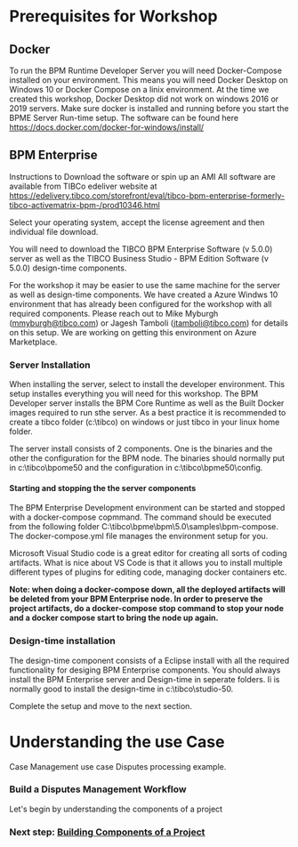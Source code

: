 # Prerequisites for Workshop

## Docker
To run the BPM Runtime Developer Server you will need Docker-Compose installed on your environment. This means you will need Docker Desktop on Windows 10 or Docker Compose on a linix environment. At the time we created this workshop, Docker Desktop did not work on windows 2016 or 2019 servers.
Make sure docker is installed and running before you start the BPME Server Run-time setup. The software can be found here https://docs.docker.com/docker-for-windows/install/

## BPM Enterprise
Instructions to Download the software or spin up an AMI
All software are available from TIBCo edeliver website at
https://edelivery.tibco.com/storefront/eval/tibco-bpm-enterprise-formerly-tibco-activematrix-bpm-/prod10346.html

Select your operating system, accept the license agreement and then individual file download.

You will need to download the TIBCO BPM Enterprise Software (v 5.0.0) server as well as the TIBCO Business Studio - BPM Edition Software (v 5.0.0) design-time components.

For the workshop it may be easier to use the same machine for the server as well as design-time components. We have created a Azure Windws 10 environment that has already been configured for the workshop with all required components. Please reach out to Mike Myburgh (mmyburgh@tibco.com) or Jagesh Tamboli (jtamboli@tibco.com) for details on this setup. We are working on getting this environment on Azure Marketplace.

### Server Installation
When installing the server, select to install the developer environment. This setup installes everything you will need for this workshop. The BPM Developer server installs the BPM Core Runtime as well as the Built Docker images required to run sthe server. As a best practice it is recommended to create a tibco folder (c:\tibco) on windows or just tibco in your linux home folder.

The server install consists of 2 components. One is the binaries and the other the configuration for the BPM node. The binaries should normally put in c:\tibco\bpome50 and the configuration in c:\tibco\bpme50\config.

#### Starting and stopping the the server components
The BPM Enterprise Development environment can be started and stopped with a docker-compose copmmand. The command should be executed from the following folder
C:\tibco\bpme\bpm\5.0\samples\bpm-compose. The docker-compose.yml file manages the environment setup for you.

Microsoft Visual Studio code  is a great editor for creating all sorts of coding artifacts. What is nice about VS Code is that it allows you to install multiple different types of plugins for editing code, managing docker containers etc.

**Note: when doing a docker-compose down, all the deployed artifacts will be deleted from your BPM Enterprise node. In order to preserve the project artifacts, do a docker-compose stop command to stop your node and a docker compose start to bring the node up again.**

### Design-time installation
The design-time component consists of a Eclipse install with all the required functionality for desiging BPM Enterprise components. You should always install the BPM Enterprise server and Design-time in seperate folders. Ii is normally good to install the design-time in c:\tibco\studio-50. 

Complete the setup and move to the next section.

# Understanding the use Case

Case Management use case Disputes processing example.

### Build a Disputes Management Workflow

Let's begin by understanding the components of a project
### Next step: [Building Components of a Project](build_Project.md)
